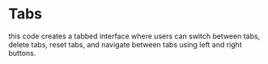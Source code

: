 # Tabs
this code creates a tabbed interface where users can switch between tabs, delete tabs, reset tabs, and navigate between tabs using left and right buttons.
